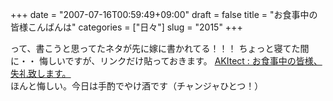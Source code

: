 +++
date = "2007-07-16T00:59:49+09:00"
draft = false
title = "お食事中の皆様こんばんは"
categories = ["日々"]
slug = "2015"
+++

って、書こうと思ってたネタが先に嫁に書かれてる！！！
ちょっと寝てた間に・・
悔しいですが、リンクだけ貼っておきます。
<a href="http://aki-tect.petit.cc/0engine/tokyo_bbs.cgi?mode=show&call_dir=..%2Fbanana&engine_dir=..%2F0engine&search_mode=1&search_word=20070715233155&search_domain=CGI_SERIAL" target="_blank">AKItect : お食事中の皆様、失礼致します。</a>
ほんと悔しい。今日は手酌でやけ酒です（チャンジャひとつ！）
